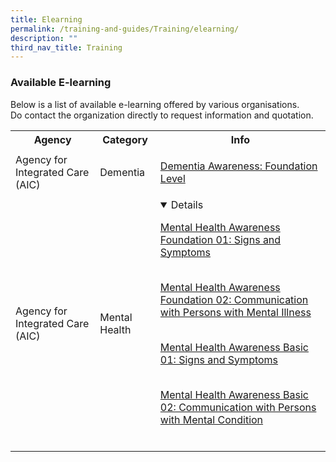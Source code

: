 ```yaml
---
title: Elearning
permalink: /training-and-guides/Training/elearning/
description: ""
third_nav_title: Training
---
```

### Available E-learning
Below is a list of available e-learning offered by various organisations.<br>Do contact the organization directly to request information and quotation.

<div class="horizontal-scroll"><table width="100%">

  <tbody><tr>
    <th>Agency</th>
    <th>Category</th>
    <th>Info</th>
  </tr>

  <tr>
    <td>Agency for Integrated Care (AIC)</td>
    <td>Dementia</td>
    <td>
			
<a href="https://ccmhdcomms.github.io/dementiaawareness20/">Dementia Awareness: Foundation Level</a>
			
</td>
  </tr>
  <tr>
    <td>Agency for Integrated Care (AIC)</td>
    <td>Mental Health</td>
    <td><details open="">

<a href="https://ccmhdcomms.github.io/mhafoundation1/">Mental Health Awareness Foundation 01: Signs and Symptoms</a><br><br>

<a href="https://ccmhdcomms.github.io/mhafoundation2/">Mental Health Awareness Foundation 02: Communication with Persons with Mental Illness</a><br><br>

<a href="https://ccmhdcomms.github.io/mhalevel2ss20/">Mental Health Awareness Basic 01: Signs and Symptoms</a><br><br>

<a href="https://ccmhdcomms.github.io/mhalevel2comms20">Mental Health Awareness Basic 02: Communication with Persons with Mental Condition</a><br><br>
			
</details></td>
  </tr>

</tbody></table></div>
